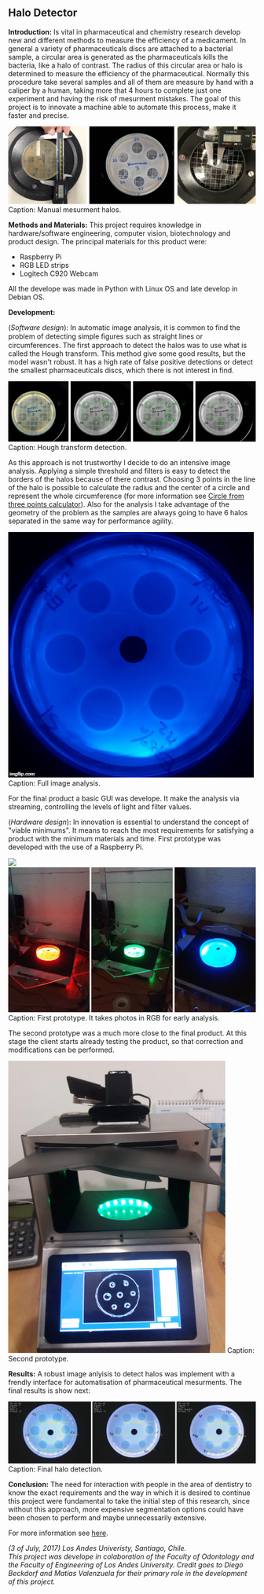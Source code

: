 ## Halo Detector

**Introduction:** 
Is vital in pharmaceutical and chemistry research develop new and different methods to measure the efficiency of a medicament. In general a variety of pharmaceuticals discs are attached to a bacterial sample, a circular area is generated as the pharmaceuticals kills the bacteria, like a halo of contrast. The radius of this circular area or halo is determined to measure the efficiency of the pharmaceutical. Normally this procedure take several samples and all of them are measure by hand with a caliper by a human, taking more that 4 hours to complete just one experiment and having the risk of mesurment mistakes. The goal of this project is to innovate a machine able to automate this process, make it faster and precise.

<img src = "images/Halo_Detector/Manual.png?raw=true">
Caption: Manual mesurment halos.

**Methods and Materials:**
This project requires knowledge in hardware/software engineering, computer vision, biotechnology and product design. 
The principal materials for this product were:
- Raspberry Pi
- RGB LED strips
- Logitech C920 Webcam

All the develope was made in Python with Linux OS and late develop in Debian OS. 

**Development:**

(*Software design*):
In automatic image analysis, it is common to find the problem of detecting simple ﬁgures such as straight lines or circumferences. The first approach to detect the halos was to use what is called the Hough transform. This method give some good results, but the model wasn't robust. It has a high rate of false positive detections or detect the smallest pharmaceuticals discs, which there is not interest in find. 

<img src = "images/Halo_Detector/Hough.png?raw=true">
Caption: Hough transform detection.

As this approach is not trustworthy I decide to do an intensive image analysis. Applying a simple threshold and filters is easy to detect the borders of the halos because of there contrast. Choosing 3 points in the line of the halo is possible to calculate the radius and the center of a circle and represent the whole circumference (for more information see <a href="https://www.geeksforgeeks.org/equation-of-circle-when-three-points-on-the-circle-are-given/">Circle from three points calculator</a>). Also for the analysis I take advantage of the geometry of the problem as the samples are always going to have 6 halos separated in the same way for performance agility. 

<img src = "images/Halo_Detector/Analisis.gif?raw=true">
Caption: Full image analysis.

For the final product a basic GUI was develope. It make the analysis via streaming, controlling the levels of light and filter values. 

(*Hardware design*):
In innovation is essential to understand the concept of "viable minimums". It means to reach the most requirements for satisfying a product with the minimum materials and time. First prototype was developed with the use of a Raspberry Pi. 

<img src = "images/Halo_Detector/prototipo.png?raw=true">
<img src = "images/Halo_Detector/RGB.png?raw=true">
Caption: First prototype. It takes photos in RGB for early analysis. 

The second prototype was a much more close to the final product. At this stage the client starts already testing the product, so that correction and modifications can be performed.

<img src = "images/Halo_Detector/prototip2.png?raw=true">
Caption: Second prototype. 

**Results:**
A robust image anlyisis to detect halos was implement with a frendly interface for automatisation of pharmaceutical mesurments. The final results is show next:

<img src = "images/Halo_Detector/results.png?raw=true">
Caption: Final halo detection.


**Conclusion:**
The need for interaction with people in the area of dentistry to know the exact requirements and the way in which it is desired to continue this project were fundamental to take the initial step of this research, since without this approach, more expensive segmentation options could have been chosen to perform and maybe unnecessarily extensive.

For more information see <a href="https://github.com/RodrigoAlzola/RodrigoAlzola.github.io/blob/master/pdf/JawDetach_Alzola_Valenzuela_Beckdorf.pdf">here</a>.

_(3 of July, 2017) Los Andes Univeristy, Santiago, Chile. <br>
This project was develope in colaboration of the Faculty of Odontology and the Faculty of Engineering of Los Andes University.
Credit goes to  Diego Beckdorf and Matías Valenzuela for their primary role in the development of this project._

